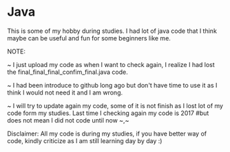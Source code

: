 # Java
This is some of my hobby during studies. I had lot of java code that I think maybe can be useful and fun for some beginners like me.

NOTE:

~ I just upload my code as when I want to check again, I realize I had lost the final_final_final_confim_final.java code.

~ I had been introduce to github long ago but don't have time to use it as I think I would not need it and I am wrong.

~ I will try to update again my code, some of it is not finish as I lost lot of my code form my studies. Last time I checking again my code is 2017 #but does not mean I did not code until now ~,~

Disclaimer: 
All my code is during my studies, if you have better way of code, kindly criticize as I am still learning day by day :)
